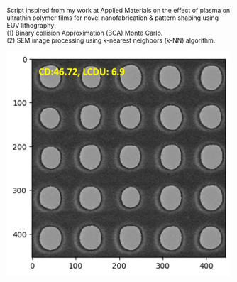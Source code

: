 Script inspired from my work at Applied Materials on the effect of plasma on ultrathin polymer films for novel nanofabrication & pattern shaping using EUV lithography:  
(1) Binary collision Approximation (BCA) Monte Carlo.  
(2) SEM image processing using k-nearest neighbors (k-NN) algorithm.  

![Example](./vias.png)
